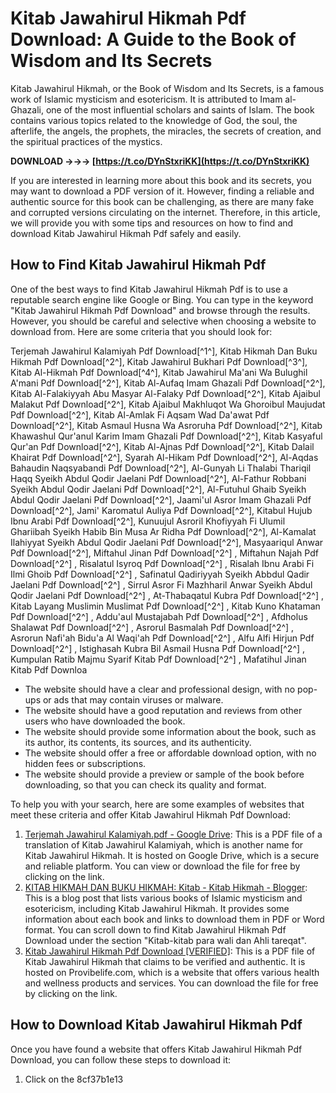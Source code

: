 
 
# Kitab Jawahirul Hikmah Pdf Download: A Guide to the Book of Wisdom and Its Secrets
  
Kitab Jawahirul Hikmah, or the Book of Wisdom and Its Secrets, is a famous work of Islamic mysticism and esotericism. It is attributed to Imam al-Ghazali, one of the most influential scholars and saints of Islam. The book contains various topics related to the knowledge of God, the soul, the afterlife, the angels, the prophets, the miracles, the secrets of creation, and the spiritual practices of the mystics.
 
**DOWNLOAD →→→ [https://t.co/DYnStxriKK](https://t.co/DYnStxriKK)**


  
If you are interested in learning more about this book and its secrets, you may want to download a PDF version of it. However, finding a reliable and authentic source for this book can be challenging, as there are many fake and corrupted versions circulating on the internet. Therefore, in this article, we will provide you with some tips and resources on how to find and download Kitab Jawahirul Hikmah Pdf safely and easily.
  
## How to Find Kitab Jawahirul Hikmah Pdf
  
One of the best ways to find Kitab Jawahirul Hikmah Pdf is to use a reputable search engine like Google or Bing. You can type in the keyword "Kitab Jawahirul Hikmah Pdf Download" and browse through the results. However, you should be careful and selective when choosing a website to download from. Here are some criteria that you should look for:
 
Terjemah Jawahirul Kalamiyah Pdf Download[^1^],  Kitab Hikmah Dan Buku Hikmah Pdf Download[^2^],  Kitab Jawahirul Bukhari Pdf Download[^3^],  Kitab Al-Hikmah Pdf Download[^4^],  Kitab Jawahirul Ma'ani Wa Bulughil A'mani Pdf Download[^2^],  Kitab Al-Aufaq Imam Ghazali Pdf Download[^2^],  Kitab Al-Falakiyyah Abu Masyar Al-Falaky Pdf Download[^2^],  Kitab Ajaibul Malakut Pdf Download[^2^],  Kitab Ajaibul Makhluqot Wa Ghoroibul Maujudat Pdf Download[^2^],  Kitab Al-Amlak Fi Aqsam Wad Da'awat Pdf Download[^2^],  Kitab Asmaul Husna Wa Asroruha Pdf Download[^2^],  Kitab Khawashul Qur'anul Karim Imam Ghazali Pdf Download[^2^],  Kitab Kasyaful Qur'an Pdf Download[^2^],  Kitab Al-Ajnas Pdf Download[^2^],  Kitab Dalail Khairat Pdf Download[^2^],  Syarah Al-Hikam Pdf Download[^2^],  Al-Aqdas Bahaudin Naqsyabandi Pdf Download[^2^],  Al-Gunyah Li Thalabi Thariqil Haqq Syeikh Abdul Qodir Jaelani Pdf Download[^2^],  Al-Fathur Robbani Syeikh Abdul Qodir Jaelani Pdf Download[^2^],  Al-Futuhul Ghaib Syeikh Abdul Qodir Jaelani Pdf Download[^2^],  Jaami'ul Asror Imam Ghazali Pdf Download[^2^],  Jami' Karomatul Auliya Pdf Download[^2^],  Kitabul Hujub Ibnu Arabi Pdf Download[^2^],  Kunuujul Asroril Khofiyyah Fi Ulumil Ghariibah Syeikh Habib Bin Musa Ar Ridha Pdf Download[^2^],  Al-Kamalat Ilahiyyat Syeikh Abdul Qodir Jaelani Pdf Download[^2^],  Masyaariqul Anwar Pdf Download[^2^],  Miftahul Jinan Pdf Download[^2^]  ,  Miftahun Najah Pdf Download[^2^] ,  Risalatul Isyroq Pdf Download[^2^] ,  Risalah Ibnu Arabi Fi Ilmi Ghoib Pdf Download[^2^] ,  Safinatul Qadiriyyah Syeikh Abbdul Qadir Jaelani Pdf Download[^2^] ,  Sirrul Asror Fi Mazhharil Anwar Syeikh Abdul Qodir Jaelani Pdf Download[^2^] ,  At-Thabaqatul Kubra Pdf Download[^2^] ,  Kitab Layang Muslimin Muslimat Pdf Download[^2^] ,  Kitab Kuno Khataman Pdf Download[^2^] ,  Addu'aul Mustajabah Pdf Download[^2^] ,  Afdholus Shalawat Pdf Download[^2^] ,  Asrorul Basmalah Pdf Download[^2^] ,  Asrorun Nafi'ah Bidu'a Al Waqi'ah  Pdf Download[^2^] ,  Alfu Alfi Hirjun  Pdf Download[^2^] ,  Istighasah Kubra Bil Asmail Husna  Pdf Download[^2^] ,  Kumpulan Ratib Majmu Syarif  Kitab Pdf Download[^2^] ,  Mafatihul Jinan  Kitab Pdf Downloa
  
- The website should have a clear and professional design, with no pop-ups or ads that may contain viruses or malware.
- The website should have a good reputation and reviews from other users who have downloaded the book.
- The website should provide some information about the book, such as its author, its contents, its sources, and its authenticity.
- The website should offer a free or affordable download option, with no hidden fees or subscriptions.
- The website should provide a preview or sample of the book before downloading, so that you can check its quality and format.

To help you with your search, here are some examples of websites that meet these criteria and offer Kitab Jawahirul Hikmah Pdf Download:

1. [Terjemah Jawahirul Kalamiyah.pdf - Google Drive](https://drive.google.com/file/d/1IvO4CnDMhaSeu-JFuTRBNReUsUQ8XGYT/view): This is a PDF file of a translation of Kitab Jawahirul Kalamiyah, which is another name for Kitab Jawahirul Hikmah. It is hosted on Google Drive, which is a secure and reliable platform. You can view or download the file for free by clicking on the link.
2. [KITAB HIKMAH DAN BUKU HIKMAH: Kitab - Kitab Hikmah - Blogger](https://mhsan4.blogspot.com/2015/02/kitab-kitab-hikmah.html): This is a blog post that lists various books of Islamic mysticism and esotericism, including Kitab Jawahirul Hikmah. It provides some information about each book and links to download them in PDF or Word format. You can scroll down to find Kitab Jawahirul Hikmah Pdf Download under the section "Kitab-kitab para wali dan Ahli tareqat".
3. [Kitab Jawahirul Hikmah Pdf Download \[VERIFIED\]](https://provibelife.com/wp-content/uploads/2022/06/Kitab_Jawahirul_Hikmah_Pdf_Download.pdf): This is a PDF file of Kitab Jawahirul Hikmah that claims to be verified and authentic. It is hosted on Provibelife.com, which is a website that offers various health and wellness products and services. You can download the file for free by clicking on the link.

## How to Download Kitab Jawahirul Hikmah Pdf
  
Once you have found a website that offers Kitab Jawahirul Hikmah Pdf Download, you can follow these steps to download it:

1. Click on the 8cf37b1e13


